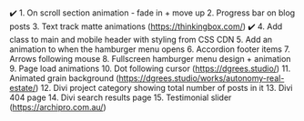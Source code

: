 ✔️ 1. On scroll section animation - fade in + move up
2. Progress bar on blog posts
3. Text track matte animations (https://thinkingbox.com/)
✔️ 4. Add class to main and mobile header with styling from CSS CDN
5. Add an animation to when the hamburger menu opens
6. Accordion footer items
7. Arrows following mouse
8. Fullscreen hamburger menu design + animation
9. Page load animations
10. Dot following cursor (https://dgrees.studio/)
11. Animated grain background (https://dgrees.studio/works/autonomy-real-estate/)
12. Divi project category showing total number of posts in it
13. Divi 404 page
14. Divi search results page
15. Testimonial slider (https://archipro.com.au/)